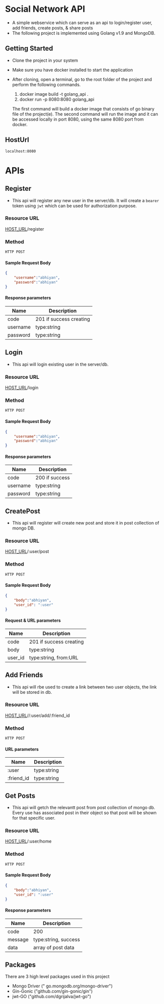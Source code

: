 # Social Network API
- A simple webservice which can serve as an api to login/register user, add friends, create posts, & share posts
- The following project is implemented using Golang v1.9 and MongoDB.

## Getting Started ##
- Clone the project in your system
- Make sure you have docker installed to start the application
- After cloning, open a terminal, go to the root folder of the project and perform the
  following commands.

    1. docker image build -t golang_api .
    2. docker run -p 8080:8080 golang_api

  The first command will build a docker image that consists of go binary file of the project(e). 
  The second command will run the image and it can be accessed locally in port 8080, using the same 8080 port from docker. 
  
## HostUrl
    localhost:8080


# APIs #

## Register ##
- This api will register any new user in the server/db. It will create a `bearer` token using `jwt` which can be used for authorization purpose.

### Resource URL ###

[HOST_URL](#HostUrl)/register

### Method ####

```HTTP POST```

#### Sample Request Body ####

```json
{
    "username":"abhiyan",
    "password":"abhiyan"
}
```

#### Response parameters ####

| Name  |Description |
| ------------- | ------------- | 
| code  | 201 if success creating  |
| username  | type:string |  
| password  |type:string |  

## Login ##
- This api will login existing user in the server/db.

### Resource URL ###

[HOST_URL](#HostUrl)/login

### Method ####
```HTTP POST```

#### Sample Request Body ####

```json
{
    "username":"abhiyan",
    "password":"abhiyan"
}
```

#### Response parameters ####

| Name  |Description |
| ------------- | ------------- | 
| code  | 200 if success  |
| username  | type:string |  
| password  |type:string | 

## CreatePost ##
- This api will register will create new post and store it in post collection of mongo DB.

### Resource URL ###

[HOST_URL](#HostUrl)/:user/post

### Method ####

```HTTP POST```

#### Sample Request Body ####

```json
{
    "body":"abhiyan",
    "user_id": ":user"
}
```

#### Request & URL parameters ####

| Name  |Description |
| ------------- | ------------- | 
| code  | 201 if success creating  |
| body  | type:string |  
| user_id  |type:string, from:URL | 

## Add Friends ##
- This api will rbe used to create a link between two user objects, the link will be stored in db.

### Resource URL ###

[HOST_URL](#HostUrl)//:user/add/:friend_id

### Method ####

```HTTP POST```


#### URL parameters ####

| Name  |Description |
| ------------- | ------------- | 
| :user  |type:string  |
| :friend_id | type:string |

## Get Posts ##
- This api will getch the relevantt post from post collection of mongo db. Every use has associated post in their object so that post will be shown for that specific user.

### Resource URL ###

[HOST_URL](#HostUrl)/:user/home

### Method ####

```HTTP POST```

#### Sample Request Body ####

```json
{
    "body":"abhiyan",
    "user_id": ":user"
}
```

#### Response parameters ####

| Name  |Description |
| ------------- | ------------- | 
| code  | 200  |
| message  | type:string, success |  
| data |array of post data | 



## Packages ##

There are 3 high level packages used in this project
- Mongo Driver (" go.mongodb.org/mongo-driver")
- Gin-Gonic ("github.com/gin-gonic/gin")
- jwt-GO ("github.com/dgrijalva/jwt-go")

